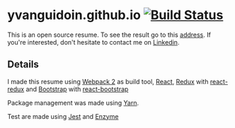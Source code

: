 # yvanguidoin.github.io [![Build Status](https://travis-ci.org/YvanGuidoin/yvanguidoin.github.io.svg?branch=master)](https://travis-ci.org/YvanGuidoin/yvanguidoin.github.io)

This is an open source resume.
To see the result go to this [address](https://yvanguidoin.github.io/).
If you're interested, don't hesitate to contact me on [Linkedin](https://fr.linkedin.com/pub/yvan-guidoin/9a/645/b47).

## Details

I made this resume using [Webpack 2](https://webpack.js.org/) as build tool, [React](https://facebook.github.io/react/), [Redux](http://redux.js.org/) with [react-redux](https://github.com/reactjs/react-redux) and [Bootstrap](http://getbootstrap.com/) with [react-bootstrap](https://react-bootstrap.github.io/)

Package management was made using [Yarn](https://yarnpkg.com/).

Test are made using [Jest](https://facebook.github.io/jest/) and [Enzyme](http://airbnb.io/enzyme/)
